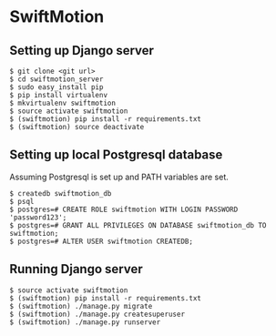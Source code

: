 # SwiftMotion



## Setting up Django server
```
$ git clone <git url>
$ cd swiftmotion_server
$ sudo easy_install pip
$ pip install virtualenv
$ mkvirtualenv swiftmotion
$ source activate swiftmotion
$ (swiftmotion) pip install -r requirements.txt
$ (swiftmotion) source deactivate 
```
## Setting up local Postgresql database 
Assuming Postgresql is set up and PATH variables are set.
```
$ createdb swiftmotion_db
$ psql
$ postgres=# CREATE ROLE swiftmotion WITH LOGIN PASSWORD 'password123';
$ postgres=# GRANT ALL PRIVILEGES ON DATABASE swiftmotion_db TO swiftmotion;
$ postgres=# ALTER USER swiftmotion CREATEDB;
```
## Running Django server
```
$ source activate swiftmotion
$ (swiftmotion) pip install -r requirements.txt
$ (swiftmotion) ./manage.py migrate
$ (swiftmotion) ./manage.py createsuperuser
$ (swiftmotion) ./manage.py runserver
```
